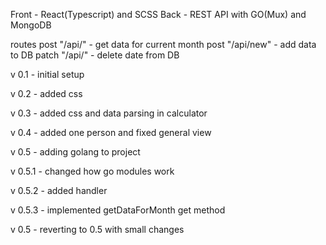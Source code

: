 Front - React(Typescript) and SCSS
Back - REST API with GO(Mux) and MongoDB

routes
post "/api/" - get data for current month 
post "/api/new" - add data to DB
patch "/api/" - delete date from DB

v 0.1 - initial setup

v 0.2 - added css 

v 0.3 - added css and data parsing in calculator

v 0.4 - added one person and fixed general view

v 0.5 - adding golang to project

v 0.5.1 - changed how go modules work 

v 0.5.2 - added handler

v 0.5.3 - implemented getDataForMonth get method

v 0.5 - reverting to 0.5 with small changes